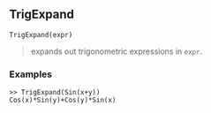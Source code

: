 ## TrigExpand

```
TrigExpand(expr)
```

> expands out trigonometric expressions in `expr`.

### Examples
```
>> TrigExpand(Sin(x+y))
Cos(x)*Sin(y)+Cos(y)*Sin(x)
``` 